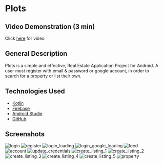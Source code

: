 # **Plots**

## Video Demonstration (3 min)
Click [here](https://drive.google.com/file/d/1JKAKsJUV44cgifjYCSxsLO1jdK5k56Mg/view?usp=sharing) for video

## General Description

Plots is a simple and effective, Real Estate Application Project for Android.
A user must register with email & password or google account, in order to 
search for a property or list their own.

## Technologies Used
- [Kotlin](https://kotlinlang.org/)
- [Firebase](https://firebase.google.com/)
- [Android Studio](https://developer.android.com/studio?gclid=CjwKCAjwzaSLBhBJEiwAJSRokg2K6M2tUvCGOKDNOqlgIgAbD9FI65RmKYMdCbT7oeOyhQrYpQAmEhoC23YQAvD_BwE&gclsrc=aw.ds)
- [GitHub](https://github.com/)

## Screenshots

![login](https://user-images.githubusercontent.com/64581539/138964932-857b3af1-5e8d-409d-95fa-7f3977d5b2e3.jpg)
![register](https://user-images.githubusercontent.com/64581539/138964962-8ef247b0-0069-4832-a762-cd293d9631bd.jpg)
![login_loading](https://user-images.githubusercontent.com/64581539/138964935-8a6dcbb7-7cdb-4b3a-8ac0-b34277f06720.jpg)
![login_google_loading](https://user-images.githubusercontent.com/64581539/138964934-5085b2a3-7833-4f09-95f8-987ce820564d.jpg)
![feed](https://user-images.githubusercontent.com/64581539/138964985-41b175d6-e3bb-4bb4-abae-1f44328f3b64.jpg)
![account](https://user-images.githubusercontent.com/64581539/138964992-32818cf5-db79-483f-8b99-280a3fa4b6fa.jpg)
![update_credentials](https://user-images.githubusercontent.com/64581539/138964998-4c2e3a55-7fa9-4c38-9679-0ae311802176.jpg)
![create_listing_1](https://user-images.githubusercontent.com/64581539/138965007-7d249ad8-ec6d-4041-b865-9d58db6c66c7.jpg)
![create_listing_2](https://user-images.githubusercontent.com/64581539/138965008-dac4f133-272f-4541-8456-2b2f0dd8ed3b.jpg)
![create_listing_3](https://user-images.githubusercontent.com/64581539/138965009-b1f736a5-958c-4d52-a083-b09c1d4cd91a.jpg)
![create_listing_4](https://user-images.githubusercontent.com/64581539/138965010-749b7730-62d8-427d-a489-73175e3bd7a3.jpg)
![create_listing_5](https://user-images.githubusercontent.com/64581539/138965012-3e45e55e-d735-41e8-b9cb-9a8b00d982b3.jpg)
![property](https://user-images.githubusercontent.com/64581539/138965026-6f5a34f0-1262-412b-9837-6ef0b31f099c.jpg)
